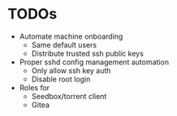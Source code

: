 # TODOs
- Automate machine onboarding
  - Same default users
  - Distribute trusted ssh public keys
- Proper sshd config management automation
  - Only allow ssh key auth
  - Disable root login
- Roles for
  - Seedbox/torrent client
  - Gitea
